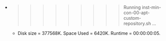 * >>>>>>>>> Running inst-min-con-00-apt-custom-repository.sh ...
  * Disk size = 377568K. Space Used = 6420K. Runtime = 00:00:00:05.
